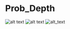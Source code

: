 # Prob_Depth

![alt text](https://github.com/geoeo/Prob_Depth/blob/master/datasets/ipad_small/x_trans.png)
![alt text](https://github.com/geoeo/Prob_Depth/blob/master/datasets/ipad_small/y-trans.png)
![alt_text](https://github.com/geoeo/Prob_Depth/blob/master/datasets/synth_street_small/urban_canyon.png)
